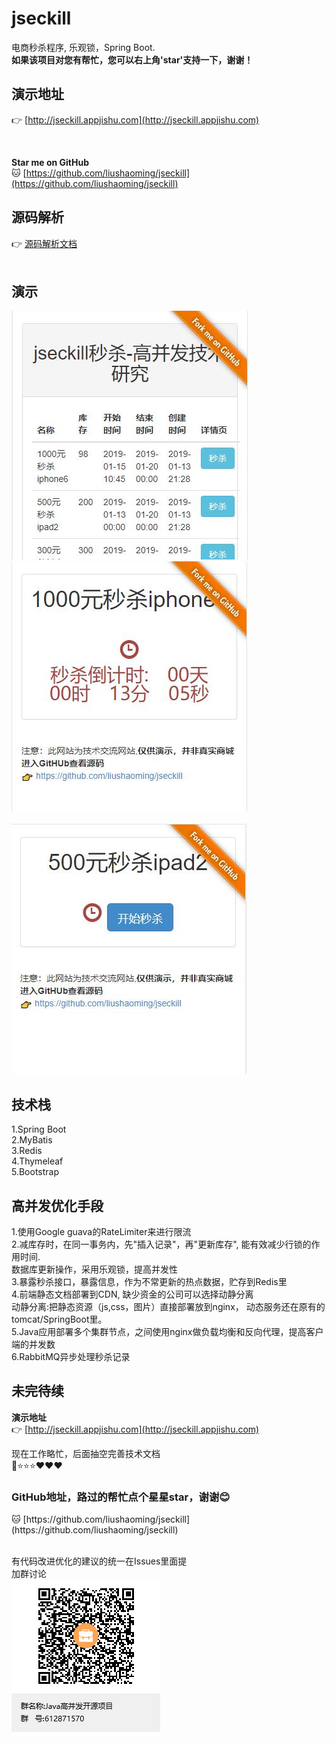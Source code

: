 # jseckill
电商秒杀程序, 乐观锁，Spring Boot.
<br/>
<b>如果该项目对您有帮忙，您可以右上角'star'支持一下，谢谢！</b>
<br/>
<h2>演示地址</h2>

👉 [http://jseckill.appjishu.com](http://jseckill.appjishu.com)

<br/>

**Star me on GitHub** <br/>
🐱 [https://github.com/liushaoming/jseckill](https://github.com/liushaoming/jseckill) 
<br/>  

## 源码解析             
👉 [源码解析文档](SOURCE-README.md)
<br/><br/>

## 演示
![](doc/image/demo-1.jpg)  &nbsp;&nbsp; ![](doc/image/demo-2.jpg) 
<br/>
<br/>
![](doc/image/demo-3.jpg)


## 技术栈
1.Spring Boot <br/>
2.MyBatis <br/>
3.Redis <br/>
4.Thymeleaf <br/>
5.Bootstrap <br/>

## 高并发优化手段
1.使用Google guava的RateLimiter来进行限流
<br/>
2.减库存时，在同一事务内，先"插入记录"，再"更新库存", 能有效减少行锁的作用时间.
<br/>
数据库更新操作，采用乐观锁，提高并发性 
<br/>
3.暴露秒杀接口，暴露信息，作为不常更新的热点数据，贮存到Redis里 
<br/>
4.前端静态文档部署到CDN, 缺少资金的公司可以选择动静分离 <br/>
动静分离:把静态资源（js,css，图片）直接部署放到nginx， 动态服务还在原有的tomcat/SpringBoot里。
<br/>
5.Java应用部署多个集群节点，之间使用nginx做负载均衡和反向代理，提高客户端的并发数
<br/>
6.RabbitMQ异步处理秒杀记录<br/>

## 未完待续
<b>演示地址</b><br/>
👉 [http://jseckill.appjishu.com](http://jseckill.appjishu.com) <br/>

 现在工作略忙，后面抽空完善技术文档<br/>
📌⭐⭐⭐❤❤❤ <br/>
<h3><b>GitHub地址，路过的帮忙点个星星star，谢谢😊</b></h3>
🐱 [https://github.com/liushaoming/jseckill](https://github.com/liushaoming/jseckill) 
<br/>
<br/>

有代码改进优化的建议的统一在Issues里面提
<br/>
加群讨论 
<br/>
![](doc/image/group-qrcode.png)
